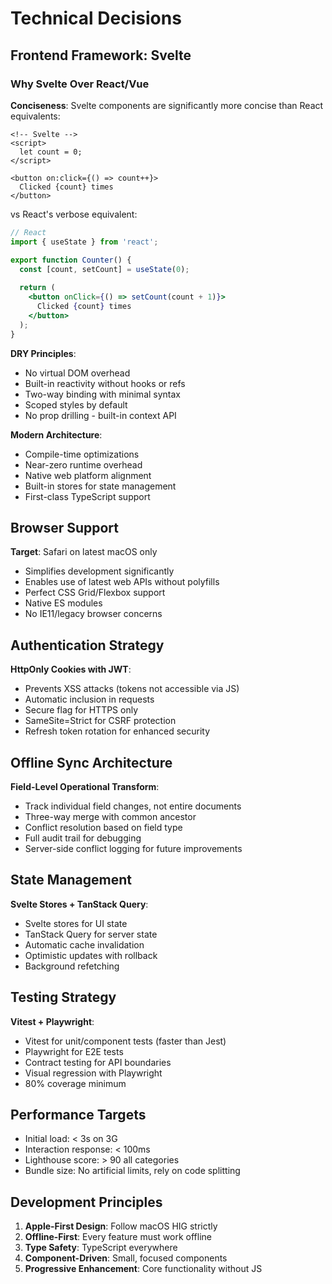 # Technical Decisions

## Frontend Framework: Svelte

### Why Svelte Over React/Vue

**Conciseness**: Svelte components are significantly more concise than React equivalents:
```svelte
<!-- Svelte -->
<script>
  let count = 0;
</script>

<button on:click={() => count++}>
  Clicked {count} times
</button>
```

vs React's verbose equivalent:
```jsx
// React
import { useState } from 'react';

export function Counter() {
  const [count, setCount] = useState(0);
  
  return (
    <button onClick={() => setCount(count + 1)}>
      Clicked {count} times
    </button>
  );
}
```

**DRY Principles**: 
- No virtual DOM overhead
- Built-in reactivity without hooks or refs
- Two-way binding with minimal syntax
- Scoped styles by default
- No prop drilling - built-in context API

**Modern Architecture**:
- Compile-time optimizations
- Near-zero runtime overhead
- Native web platform alignment
- Built-in stores for state management
- First-class TypeScript support

## Browser Support

**Target**: Safari on latest macOS only
- Simplifies development significantly
- Enables use of latest web APIs without polyfills
- Perfect CSS Grid/Flexbox support
- Native ES modules
- No IE11/legacy browser concerns

## Authentication Strategy

**HttpOnly Cookies with JWT**:
- Prevents XSS attacks (tokens not accessible via JS)
- Automatic inclusion in requests
- Secure flag for HTTPS only
- SameSite=Strict for CSRF protection
- Refresh token rotation for enhanced security

## Offline Sync Architecture

**Field-Level Operational Transform**:
- Track individual field changes, not entire documents
- Three-way merge with common ancestor
- Conflict resolution based on field type
- Full audit trail for debugging
- Server-side conflict logging for future improvements

## State Management

**Svelte Stores + TanStack Query**:
- Svelte stores for UI state
- TanStack Query for server state
- Automatic cache invalidation
- Optimistic updates with rollback
- Background refetching

## Testing Strategy

**Vitest + Playwright**:
- Vitest for unit/component tests (faster than Jest)
- Playwright for E2E tests
- Contract testing for API boundaries
- Visual regression with Playwright
- 80% coverage minimum

## Performance Targets

- Initial load: < 3s on 3G
- Interaction response: < 100ms
- Lighthouse score: > 90 all categories
- Bundle size: No artificial limits, rely on code splitting

## Development Principles

1. **Apple-First Design**: Follow macOS HIG strictly
2. **Offline-First**: Every feature must work offline
3. **Type Safety**: TypeScript everywhere
4. **Component-Driven**: Small, focused components
5. **Progressive Enhancement**: Core functionality without JS